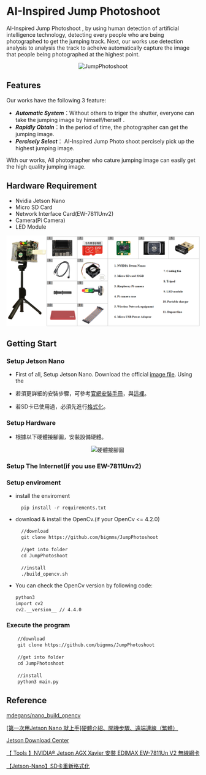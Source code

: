 # AI-Inspired Jump Photoshoot

AI-Inspired Jump Photoshoot , by using human detection of artificial intelligence technology, detecting every people who are being photographed to get the jumping track. Next, our works use detection analysis to analysis the track to acheive automatically capture the image that people being photographed at the highest point.

<p align="center">
  <img width=500 src="https://github.com/bigmms/JumpPhotoshoot/blob/main/img/yolo_jump.gif" alt="JumpPhotoshoot">
</p>

## Features <!--##本作品特色 -->

Our works have the following 3 feature:
  * ***Automatic System***：Without others to triger the shutter, everyone can take the jumping image by himself/herself .
  * ***Rapidly Obtain***：In the period of time, the photographer can get the jumping image.
  * ***Percisely Select***： AI-Inspired Jump Photo shoot percisely pick up the highest jumping image.

With our works, All photographer who cature jumping image can easily get the high quality jumping image.

<!-- ## Content <!-- ## 目錄 -->

<!-- * [HardwareRequirement](#Hardware Requirement)
* [GettingStart](#Getting Start)
* [Reference](##Reference) -->

## Hardware Requirement

  * Nvidia Jetson Nano
  * Micro SD Card
  * Network Interface Card(EW-7811Unv2)<!--   * 網路介面卡(EW-7811Unv2) -->
  * Camera(Pi Camera) <!--   * 攝影機(Pi Camera) -->
  * LED Module <!--* LED模組 -->

  <p align="center">
    <img width=800 src="https://github.com/bigmms/JumpPhotoshoot/blob/main/img/hardware_equipment.png" alt="JumpPhotoshoot">
  </p>

## Getting Start <!-- ## 開始使用 -->

  ### Setup Jetson Nano
    
  * First of all, Setup Jetson Nano. Download the official [image file](https://developer.nvidia.com/embedded/downloads). Using the 
<!--   * 安裝Jetson Nano。先下載官方的[映像檔]，解壓縮後使用[映像檔燒錄軟體](https://sourceforge.net/projects/win32diskimager/)，將其燒錄至SD卡當中。 -->
  * 若須更詳細的安裝步驟，可參考[官網安裝手冊](https://developer.nvidia.com/embedded/learn/get-started-jetson-nano-devkit#write)，與[這裡](https://www.rs-online.com/designspark/jetson-nano-1-cn)。
  
  * 若SD卡已使用過，必須先進行[格式化](https://blog.csdn.net/u011119817/article/details/106946176)。
  
  ### Setup Hardware
  
  * 根據以下硬體接腳圖，安裝設備硬體。
  
    <p align="center">
      <img width=800 src="" alt="硬體接腳圖">
    </p>
    
  ### Setup The Internet(if you use EW-7811Unv2)
  
  
  
  ### Setup enviroment
  
  * install the enviroment
          
          pip install -r requirements.txt
      
  * download & install the OpenCv.(if your OpenCv <= 4.2.0)
    
          //download
          git clone https://github.com/bigmms/JumpPhotoshoot
          
          //get into folder
          cd JumpPhotoshoot
          
          //install
          ./build_opencv.sh
  
  
  * You can check the OpenCv version by following code:
        
        python3
        import cv2
        cv2.__version__ // 4.4.0
        
  ### Execute the program
      
        //download
        git clone https://github.com/bigmms/JumpPhotoshoot
    
        //get into folder
        cd JumpPhotoshoot
        
        //install
        python3 main.py

## Reference

[mdegans/nano_build_opencv](https://github.com/mdegans/nano_build_opencv)

[[第一次用Jetson Nano 就上手]硬體介紹、開機步驟、遠端連線（繁體）](https://www.rs-online.com/designspark/jetson-nano-1-cn)

[Jetson Download Center](https://developer.nvidia.com/embedded/downloads)

[【 Tools 】NVIDIA® Jetson AGX Xavier 安裝 EDIMAX EW-7811Un V2 無線網卡](https://learningsky.io/tools-nvidia-jetson-agx-xavier-install-edimax-ew-7811un-v2-wifi/)

[【Jetson-Nano】SD卡重新格式化](https://blog.csdn.net/u011119817/article/details/106946176)
